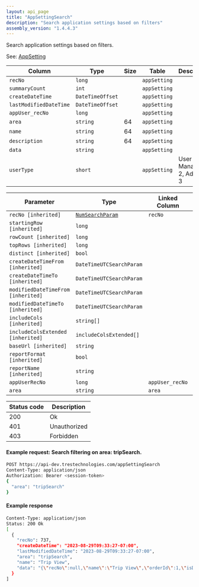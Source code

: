 ```yaml
---
layout: api_page
title: "AppSettingSearch"
description: "Search application settings based on filters"
assembly_version: "1.4.4.3"
---
```


Search application settings based on filters.

See: [AppSetting](AppSetting.html)

| Column | Type | Size | Table | Description |
| ------ | ---- | ---- | ----- | ----------- |
| `recNo` | `long` |  | `appSetting` | 
| `summaryCount` | `int` |  | `appSetting` | 
| `createDateTime` | `DateTimeOffset` |  | `appSetting` | 
| `lastModifiedDateTime` | `DateTimeOffset` |  | `appSetting` | 
| `appUser_recNo` | `long` |  | `appSetting` | 
| `area` | `string` | 64 | `appSetting` | 
| `name` | `string` | 64 | `appSetting` | 
| `description` | `string` | 64 | `appSetting` | 
| `data` | `string` |  | `appSetting` | 
| `userType` | `short` |  | `appSetting` | User = 1, Manager = 2, Admin = 3

| Parameter | Type | Linked Column | Description |
| --------- | ---- | ------------- | ----------- |
| `recNo [inherited]` | [`NumSearchParam`](NumSearchParam) | `recNo` | 
| `startingRow [inherited]` | `long` |  | 
| `rowCount [inherited]` | `long` |  | 
| `topRows [inherited]` | `long` |  | 
| `distinct [inherited]` | `bool` |  | 
| `createDateTimeFrom [inherited]` | `DateTimeUTCSearchParam` |  | 
| `createDateTimeTo [inherited]` | `DateTimeUTCSearchParam` |  | 
| `modifiedDateTimeFrom [inherited]` | `DateTimeUTCSearchParam` |  | 
| `modifiedDateTimeTo [inherited]` | `DateTimeUTCSearchParam` |  | 
| `includeCols [inherited]` | `string[]` |  | 
| `includeColsExtended [inherited]` | `includeColsExtended[]` |  | 
| `baseUrl [inherited]` | `string` |  | 
| `reportFormat [inherited]` | `bool` |  | 
| `reportName [inherited]` | `string` |  | 
| `appUserRecNo` | `long` | `appUser_recNo` | 
| `area` | `string` | `area` | 

| Status code | Description |
| ----------- | ----------- |
| 200 | Ok |
| 401 | Unauthorized |
| 403 | Forbidden |

#### Example request: Search filtering on area: tripSearch.
```sh
POST https://api-dev.trestechnologies.com/appSettingSearch
Content-Type: application/json
Authorization: Bearer <session-token>
{
  "area": "tripSearch"
}
```

#### Example response
```sh
Content-Type: application/json
Status: 200 Ok
[
  {
    "recNo": 737,
    "createDateTime": "2023-08-29T09:33:27-07:00",
    "lastModifiedDateTime": "2023-08-29T09:33:27-07:00",
    "area": "tripSearch",
    "name": "Trip View",
    "data": "{\"recNo\":null,\"name\":\"Trip View\",\"orderId\":1,\"isDefault\":null,\"isSelected\":true,\"isMain\":true,\"isDisplayInReportMenu\":null,\"categoryName\":null,\"reportOutputFormat\":null,\"isAgencyLevel\":true,\"sortColumn\":null,\"sortDirection\":null,\"searchAreaViewType\":null,\"columns\":[{\"recNo\":101,\"header\":\"All\",\"width\":\"50px\",\"orderId\":0,\"entityRecNo\":null,\"entityName\":null},{\"recNo\":1,\"header\":\"Trip Name\",\"width\":null,\"orderId\":1,\"entityRecNo\":null,\"entityName\":null},{\"recNo\":2,\"header\":\"Client\",\"width\":null,\"orderId\":2,\"entityRecNo\":null,\"entityName\":null},{\"recNo\":3,\"header\":\"Branch\",\"width\":null,\"orderId\":3,\"entityRecNo\":null,\"entityName\":null},{\"recNo\":4,\"header\":\"Trip Advisor\",\"width\":null,\"orderId\":4,\"entityRecNo\":null,\"entityName\":null},{\"recNo\":5,\"header\":\"Trip Start Date\",\"width\":null,\"orderId\":5,\"entityRecNo\":null,\"entityName\":null},{\"recNo\":42,\"header\":\"Reservation Date Created\",\"width\":null,\"orderId\":6,\"entityRecNo\":null,\"entityName\":null},{\"recNo\":43,\"header\":\"Reservation Date Modified\",\"width\":null,\"orderId\":7,\"entityRecNo\":null,\"entityName\":null},{\"recNo\":29,\"header\":\"Travel Category\",\"width\":null,\"orderId\":8,\"entityRecNo\":null,\"entityName\":null},{\"recNo\":12,\"header\":\"Reservation Provider\",\"width\":null,\"orderId\":9,\"entityRecNo\":null,\"entityName\":null},{\"recNo\":16,\"header\":\"Reservation Supplier\",\"width\":null,\"orderId\":10,\"entityRecNo\":null,\"entityName\":null},{\"recNo\":18,\"header\":\"Reservation Primary Traveler\",\"width\":null,\"orderId\":11,\"entityRecNo\":null,\"entityName\":null},{\"recNo\":25,\"header\":\"Reservation Confirmation Number\",\"width\":null,\"orderId\":12,\"entityRecNo\":null,\"entityName\":null},{\"recNo\":13,\"header\":\"Reservation Record Locator\",\"width\":null,\"orderId\":13,\"entityRecNo\":null,\"entityName\":null},{\"recNo\":40,\"header\":\"Trip Date Created\",\"width\":null,\"orderId\":14,\"entityRecNo\":null,\"entityName\":null},{\"recNo\":41,\"header\":\"Trip Date Modified\",\"width\":null,\"orderId\":15,\"entityRecNo\":null,\"entityName\":null},{\"recNo\":36,\"header\":\"Booking Date\",\"width\":null,\"orderId\":16,\"entityRecNo\":null,\"entityName\":null}],\"filters\":[{\"recNo\":1,\"label\":\"Trip Name\",\"filterArea\":5,\"filterFieldList\":[{\"recNo\":0,\"field\":\"tripName\",\"label\":\"Trip Name\",\"value\":null,\"type\":\"TextBoxAreaOperator\",\"placeHolder\":\"Trip Name\",\"displayText\":\"\"}]},{\"recNo\":2,\"label\":\"Reservation Confirmation Number\",\"filterArea\":5,\"filterFieldList\":[{\"recNo\":0,\"field\":\"reservationConfirmationNumber\",\"label\":\"Reservation Confirmation Number\",\"value\":null,\"type\":\"TextBoxAreaOperator\",\"placeHolder\":\"Reservation Confirmation Number\",\"displayText\":\"\"}]},{\"recNo\":3,\"label\":\"Trip Client\",\"filterArea\":5,\"filterFieldList\":[{\"recNo\":0,\"field\":\"clientProfileRecNo\",\"label\":\"Client\",\"value\":null,\"type\":\"LookupFilter\",\"placeHolder\":\"Client\",\"displayText\":\"\"}]},{\"recNo\":21,\"label\":\"Reservation Travel Category\",\"filterArea\":5,\"filterFieldList\":[{\"recNo\":0,\"field\":\"reservationTravelCategory\",\"label\":\"Reservation Travel Category\",\"value\":{\"value\":[5]},\"type\":\"MultiDropDownFieldOperator\",\"placeHolder\":\"Reservation Travel Category\",\"displayText\":\"Tour\"}]}]}"
  }
]
```


